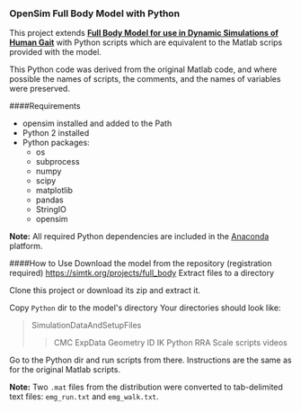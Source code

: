 ### OpenSim Full Body Model with Python

This project extends [**Full Body Model for use in Dynamic Simulations of Human Gait**](https://simtk.org/projects/full_body) with Python scripts which are equivalent to the Matlab scrips provided with the model.

This Python code was derived from the original Matlab code, and where possible the names of scripts, the comments, and the names of variables were preserved.

####Requirements
+ opensim installed and added to the Path
+ Python 2 installed
+ Python packages:
	+ os
	+ subprocess
	+ numpy
	+ scipy
	+ matplotlib
	+ pandas
	+ StringIO
	+ opensim
	
**Note:** All required Python dependencies are included in the [Anaconda](https://www.anaconda.com/) platform.

	
####How to Use
Download the model from the repository (registration required)
https://simtk.org/projects/full_body
Extract files to a directory

Clone this project or download its zip and extract it.

Copy `Python` dir to the model's directory
Your directories should look like:
 >SimulationDataAndSetupFiles
>>CMC
ExpData
Geometry
ID
IK
Python
RRA
Scale
scripts
videos

Go to the Python dir and run scripts from there. Instructions are the same as for the original Matlab scripts.

**Note:** Two `.mat` files from the distribution were converted to tab-delimited text files: `emg_run.txt` and `emg_walk.txt`.



